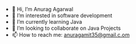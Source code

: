 - 👋 Hi, I’m Anurag Agarwal
- 👀 I’m interested in software development
- 🌱 I’m currently learning Java
- 💞️ I’m looking to collaborate on Java Projects
- 📫 How to reach me: anuragamit35@gmail.c.om

<!---
aa2955/aa2955 is a ✨ special ✨ repository because its `README.md` (this file) appears on your GitHub profile.
You can click the Preview link to take a look at your changes.
--->
